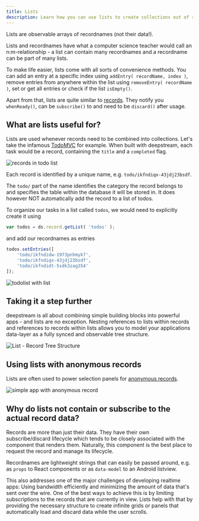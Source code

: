 ```yaml
---
title: Lists
description: Learn how you can use lists to create collections out of records with attributes in common
---
```


Lists are observable arrays of recordnames (not their data!).

Lists and recordnames have what a computer science teacher would call an n:m-relationship - a list can contain many recordnames and a recordname can be part of many lists.

To make life easier, lists come with all sorts of convenience methods. You can add an entry at a specific index using `addEntry( recordName, index )`, remove entries from anywhere within the list using `removeEntry( recordName )`, set or get all entries or check if the list `isEmpty()`.

Apart from that, lists are quite similar to [records](../datasync-records/). They notify you `whenReady()`, can be `subscribe()` to and need to be `discard()` after usage.

## What are lists useful for?
Lists are used whenever records need to be combined into collections. Let's take the infamous [TodoMVC](http://todomvc.com/) for example. When built with deepstream, each task would be a record, containing the `title` and a `completed` flag.

![records in todo list](todolist-record.png)

Each record is identified by a unique name, e.g. `todo/ikfndiqx-43jdj23bsdf`.

The `todo/` part of the name identifies the category the record belongs to and specifies the table within the database it will be stored in. It does however NOT automatically add the record to a list of todos.

To organize our tasks in a list called `todos`, we would need to explicitly create it using

```javascript
var todos = ds.record.getList( 'todos' );
```

and add our recordnames as entries

```javascript
todos.setEntries([
    'todo/ikfndidw-1973pnhmyk7',
    'todo/ikfndiqx-43jdj23bsdf',
    'todo/ikfndidt-5sdk3zag354'
]);
```

![todolist with list](todolist-list.png)

## Taking it a step further
deepstream is all about combining simple building blocks into powerful apps - and lists are no exception. Nesting references to lists within records and references to records within lists allows you to model your applications data-layer as a fully synced and observable tree structure.

![List - Record Tree Structure](tree-structure.png)

## Using lists with anonymous records
Lists are often used to power selection panels for [anonymous records](../datasync-anonymous-records/).

![simple app with anonymous record](simple-app-structure.png)

## Why do lists not contain or subscribe to the actual record data?
Records are more than just their data. They have their own subscribe/discard lifecycle which tends to be closely associated with the component that renders them. Naturally, this component is the best place to request the record and manage its lifecycle.

Recordnames are lightweight strings that can easily be passed around, e.g. as `props` to React components or as `data-model` to an Android listview.

This also addresses one of the major challenges of developing realtime apps:  Using bandwidth efficiently and minimizing the amount of data that's sent over the wire. One of the best ways to achieve this is by limiting subscriptions to the records that are currently in view. Lists help with that by providing the necessary structure to create infinite grids or panels that automatically load and discard data while the user scrolls.
